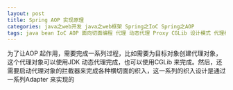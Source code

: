 ```yaml
---
layout: post
title: Spring AOP 实现原理
categories: java之web开发 java之web框架 Spring之IoC Spring之AOP 
tags: java bean IoC AOP 面向切面编程 代理 动态代理 Proxy CGLib 设计模式 代理模式 JDK动态代理 元数据区 
---
```


为了让AOP 起作用，需要完成一系列过程，比如需要为目标对象创建代理对象，这个代理对象可以使用JDK 动态代理完成，也可以使用CGLib 来完成。然后，还需要启动代理对象的拦截器来完成各种横切面的织入，这一系列的织入设计是通过一系列Adapter 来实现的

